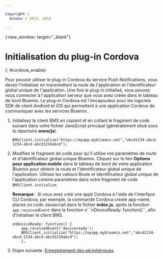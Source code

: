 ```yaml
---

Copyright :
  Années : 2015, 2016

---
```


{:new_window: target="_blank"}

# Initialisation du plug-in Cordova
{: #cordova_enable}

Pour pouvoir utiliser le plug-in Cordova du service Push Notifications, vous devez l'initialiser en transmettant la route de l'application et
l'identificateur global unique de l'application. Une fois le plug-in initialisé, vous pouvez vous connecter à l'application serveur que vous avez créée dans le tableau de bord Bluemix. Le plug-in Cordova est l'encapsuleur pour les logiciels SDK de client Android et iOS qui permettent à une application Cordova de communiquer avec les services Bluemix.

1. Initialisez le client BMS en copiant et en collant le fragment de code suivant dans votre fichier JavaScript principal (généralement situé sous le répertoire **www/js**).

	```
	BMSClient.initialize("https://myapp.mybluemix.net","abcd1234-abcd-1234-abcd-abcd1234abcd");
	```
1. Modifiez le fragment de code pour qu'il utilise vos paramètres de route et d'identificateur global unique Bluemix. Cliquez sur le lien **Options pour application mobile** dans le tableau de bord de votre application Bluemix pour obtenir la route et l'identificateur global unique de l'application. Utilisez les valeurs Route et Identificateur global unique de l'application comme paramètres dans votre fragment de code ```BMSClient.initialize```.


	**Remarque** : Si vous avez créé une appli Cordova à l'aide de l'interface CLI Cordova, par exemple, la commande Cordova create app-name, placez ce code Javascript dans le fichier **index.js**, après la fonction ```app.receivedEvent``` dans la fonction o```nDeviceReady: function()``, afin d'initialiser le client BMS.

	```
	onDeviceReady: function() {
	    app.receivedEvent('deviceready');
	    BMSClient.initialize("https://myapp.mybluemix.net","abcd1234-abcd-1234-abcd-abcd1234abcd");
	    },
	```
1. Etape suivante. [Enregistrement des périphériques](t_cordova_register.html).
